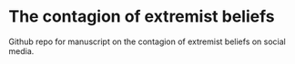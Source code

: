 # The contagion of extremist beliefs
Github repo for manuscript on the contagion of extremist beliefs on social media.
